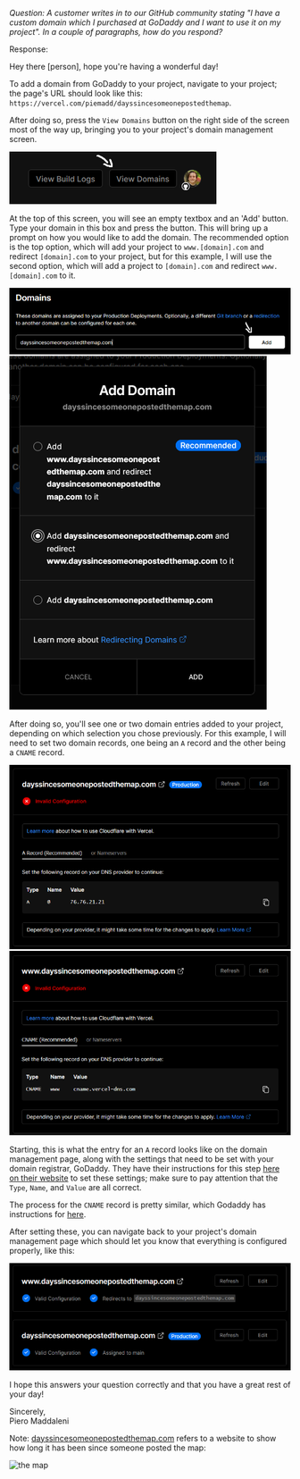 *Question: A customer writes in to our GitHub community stating "I have a custom domain which I purchased at GoDaddy and I want to use it on my project". In a couple of paragraphs, how do you respond?*

Response:

Hey there [person], hope you're having a wonderful day!

To add a domain from GoDaddy to your project, navigate to your project; the page's URL should look like this: `https://vercel.com/piemadd/dayssincesomeonepostedthemap`.

After doing so, press the `View Domains` button on the right side of the screen most of the way up, bringing you to your project's domain management screen.

![The button to press](../images/5/buttons.png)

At the top of this screen, you will see an empty textbox and an 'Add' button. Type your domain in this box and press the button. This will bring up a prompt on how you would like to add the domain. The recommended option is the top option, which will add your project to `www.[domain].com` and redirect `[domain].com` to your project, but for this example, I will use the second option, which will add a project to `[domain].com` and redirect `www.[domain].com` to it.

![The domain management screen](../images/5/domain-management.png)  
![The domain addition screen](../images/5/add-domain.png)

After doing so, you'll see one or two domain entries added to your project, depending on which selection you chose previously. For this example, I will need to set two domain records, one being an `A` record and the other being a `CNAME` record.

![Vercel A Record](../images/5/vercel-a.png)
![Vercel CNAME Record](../images/5/vercel-cname.png)

Starting, this is what the entry for an `A` record looks like on the domain management page, along with the settings that need to be set with your domain registrar, GoDaddy. They have their instructions for this step [here on their website](https://www.godaddy.com/help/add-an-a-record-19238) to set these settings; make sure to pay attention that the `Type`, `Name`, and `Value` are all correct.

The process for the `CNAME` record is pretty similar, which Godaddy has instructions for [here](https://www.godaddy.com/help/add-a-cname-record-19236).

After setting these, you can navigate back to your project's domain management page which should let you know that everything is configured properly, like this:

![Vercel domain management screen showing properly configured domains](../images/5/vercel-correct.png)  
  
I hope this answers your question correctly and that you have a great rest of your day!

  
Sincerely,  
Piero Maddaleni

Note: [dayssincesomeonepostedthemap.com](https://dayssincesomeonepostedthemap.com) refers to a website to show how long it has been since someone posted the map:

![the map](https://dayssincesomeonepostedthemap.com/themaplol.jpg)